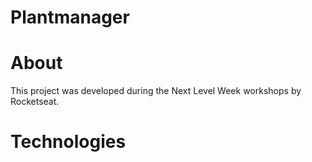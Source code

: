 # Plantmanager

# About
This project was developed during the Next Level Week workshops by Rocketseat.

# Technologies
